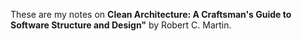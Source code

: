 These are my notes on **Clean Architecture: A Craftsman's Guide to Software Structure and Design"** by Robert C. Martin.